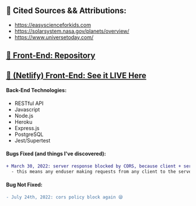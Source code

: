 ## 📰  Cited Sources && Attributions:

- https://easyscienceforkids.com
- https://solarsystem.nasa.gov/planets/overview/
- https://www.universetoday.com/
 
## [🍨  Front-End: Repository](https://github.com/austinxduong/NASA-part1)
## [📸  (Netlify) Front-End: See it LIVE Here](https://nasa-galaxy.netlify.app/)

#### Back-End Technologies:
- RESTful API
- Javascript
- Node.js
- Heroku
- Express.js
- PostgreSQL
- Jest/Supertest

#### Bugs Fixed (and things I've discovered):

``` diff
+ March 30, 2022: server response blocked by CORS, because client + server have different cross-origins [resolved]
  - this means any enduser making requests from any client to the server, should ignore CORS policy
```
#### Bug Not Fixed:
``` diff 
- July 24th, 2022: cors policy block again 😪
```
